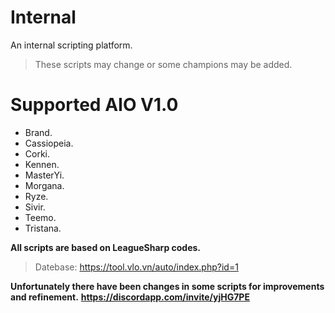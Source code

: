 # Internal
An internal scripting platform.

> These scripts may change or some champions may be added.

# Supported AIO V1.0 
  * Brand.
  * Cassiopeia.
  * Corki.
  * Kennen.
  * MasterYi.
  * Morgana.
  * Ryze.
  * Sivir.
  * Teemo.
  * Tristana.

**All scripts are based on LeagueSharp codes.**
> Datebase: https://tool.vlo.vn/auto/index.php?id=1

**Unfortunately there have been changes in some scripts for improvements and refinement.**
**https://discordapp.com/invite/yjHG7PE**

